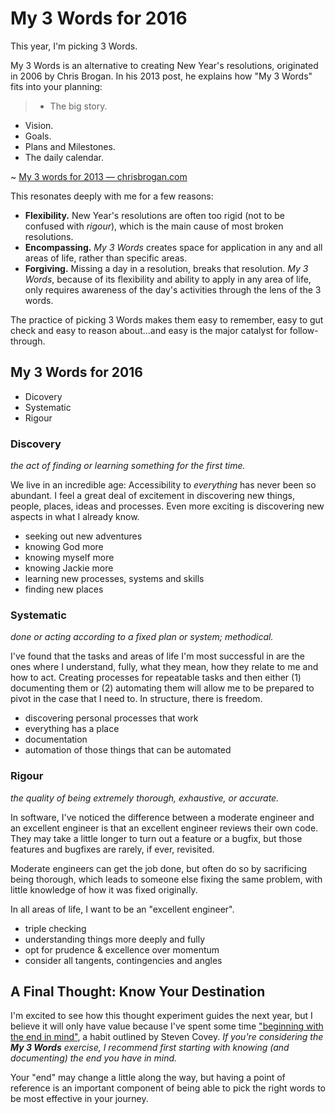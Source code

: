 # My 3 Words for 2016

This year, I'm picking 3 Words.

My 3 Words is an alternative to creating New Year's resolutions, originated in 2006 by Chris Brogan. In his 2013 post, he explains how "My 3 Words" fits into your planning:

> - The big story.
- Vision.
- Goals.
- Plans and Milestones.
- The daily calendar.

~ [My 3 words for 2013 — chrisbrogan.com](http://chrisbrogan.com/my-3-words-for-2013/)

This resonates deeply with me for a few reasons:

- **Flexibility.** New Year's resolutions are often too rigid (not to be confused with _rigour_), which is the main cause of most broken resolutions. 
- **Encompassing.** _My 3 Words_ creates space for application in any and all areas of life, rather than specific areas.
- **Forgiving.** Missing a day in a resolution, breaks that resolution. _My 3 Words_, because of its flexibility and ability to apply in any area of life, only requires awareness of the day's activities through the lens of the 3 words.

The practice of picking 3 Words makes them easy to remember, easy to gut check and easy to reason about...and easy is the major catalyst for follow-through.

## My 3 Words for 2016

- Dicovery
- Systematic
- Rigour

### Discovery

_the act of finding or learning something for the first time._ 

We live in an incredible age: Accessibility to _everything_ has never been so abundant. I feel a great deal of excitement in discovering new things, people, places, ideas and processes. Even more exciting is discovering new aspects in what I already know.

- seeking out new adventures
- knowing God more
- knowing myself more
- knowing Jackie more
- learning new processes, systems and skills
- finding new places

### Systematic

_done or acting according to a fixed plan or system; methodical._

I've found that the tasks and areas of life I'm most successful in are the ones where I understand, fully, what they mean, how they relate to me and how to act. Creating processes for repeatable tasks and then either (1) documenting them or (2) automating them will allow me to be prepared to pivot in the case that I need to. In structure, there is freedom.

- discovering personal processes that work
- everything has a place
- documentation
- automation of those things that can be automated

### Rigour

_the quality of being extremely thorough, exhaustive, or accurate._

In software, I've noticed the difference between a moderate engineer and an excellent engineer is that an excellent engineer reviews their own code. They may take a little longer to turn out a feature or a bugfix, but those features and bugfixes are rarely, if ever, revisited. 

Moderate engineers can get the job done, but often do so by sacrificing being thorough, which leads to someone else fixing the same problem, with little knowledge of how it was fixed originally.

In all areas of life, I want to be an "excellent engineer".

- triple checking
- understanding things more deeply and fully
- opt for prudence & excellence over momentum
- consider all tangents, contingencies and angles

## A Final Thought: Know Your Destination

I'm excited to see how this thought experiment guides the next year, but I believe it will only have value because I've spent some time ["beginning with the end in mind"](http://chaseadams.io/2013/10/my-eulogy/), a habit outlined by Steven Covey. _If you're considering the **My 3 Words** exercise, I recommend first starting with knowing (and documenting) the end you have in mind._ 

Your "end" may change a little along the way, but having a point of reference is an important component of being able to pick the right words to be most effective in your journey.